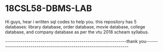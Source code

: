 # 18CSL58-DBMS-LAB
Hi guys, hear i written sql codes to help you. this repository has 5 databases:
library database,
order database,
movie database,
college database,
and
company database
as per the vtu 2018 scheam syllabus.


--------------------------------------------------------------thank you---------------------------------------------------------------------
